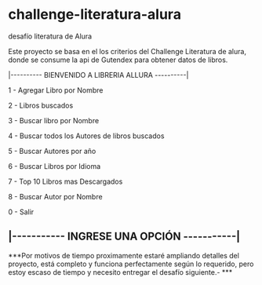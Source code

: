 # challenge-literatura-alura
 desafío literatura de Alura

Este proyecto se basa en el los criterios del Challenge Literatura de 
alura, donde se consume la api de Gutendex para obtener datos de libros.



|----------       BIENVENIDO A LIBRERIA ALLURA      ----------|


1 - Agregar Libro por Nombre

2 - Libros buscados

3 - Buscar libro por Nombre

4 - Buscar todos los Autores de libros buscados

5 - Buscar Autores por año

6 - Buscar Libros por Idioma

7 - Top 10 Libros mas Descargados

8 - Buscar Autor por Nombre

0 - Salir


|-----------           INGRESE UNA OPCIÓN          -----------|
---------------------------------------------------------------




***Por motivos de tiempo proximamente estaré ampliando detalles del proyecto, está completo y funciona perfectamente según lo requerido, pero estoy escaso de tiempo y necesito entregar el desafío siguiente.- ***
